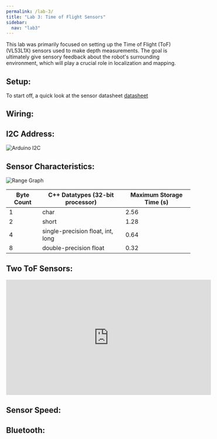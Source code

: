 ```yaml
---
permalink: /lab-3/
title: "Lab 3: Time of Flight Sensors"
sidebar:
  nav: "lab3"
---
```

This lab was primarily focused on setting up the Time of Flight (ToF) (VL53L1X) sensors used to make depth measurements. The goal is ultimately give sensory feedback about the robot's surrounding environment, which will play a crucial role in localization and mapping.

## Setup:

To start off, a quick look at the sensor datasheet
[datasheet]()

## Wiring:

## I2C Address:

![Arduino I2C](/lab-3-assets/Arduino_I2C.png)

## Sensor Characteristics:

![Range Graph](/lab-3-assets/Range_Graph.png)

| Byte Count  | C++ Datatypes (32-bit processor)  | Maximum Storage Time (s) |
| ----------- | --------------------------------- | ------------------------ |
| 1           | char                              | 2.56                     | 
| 2           | short                             | 1.28                     |
| 4           | single-precision float, int, long | 0.64                     |
| 8           | double-precision float            | 0.32                     |

## Two ToF Sensors:

<iframe width="560" height="315" src="https://www.youtube.com/embed/3vamad-_anY" title="YouTube video player" frameborder="0" allow="accelerometer; autoplay; clipboard-write; encrypted-media; gyroscop    e; picture-in-picture; web-share" allowfullscreen></iframe>

## Sensor Speed:

## Bluetooth:
